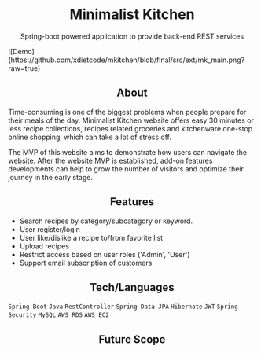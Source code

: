<h1 align="center"> Minimalist Kitchen</h1>
<p align="center">Spring-boot powered application to provide back-end REST services</p>
![Demo](https://github.com/xdietcode/mkitchen/blob/final/src/ext/mk_main.png?raw=true)

<h2 align="center">About</h2>
Time-consuming is one of the biggest problems when people prepare for their meals of the day. Minimalist Kitchen website offers easy 30 minutes or less recipe collections, recipes related groceries and kitchenware one-stop online shopping, which can take a lot of stress off.

The MVP of this website aims to demonstrate how users can navigate the website. After the website MVP is established, add-on features developments can help to grow the number of visitors and optimize their journey in the early stage.

<h2 align="center">Features</h2>

*  Search recipes by category/subcategory or keyword.
*  User register/login
*  User like/dislike a recipe to/from favorite list
* Upload recipes
* Restrict access based on user roles ('Admin', 'User')
* Support email subscription of customers

<h2 align="center">Tech/Languages</h2>

`Spring-Boot` `Java` `RestController` `Spring Data JPA` `Hibernate` 
`JWT` `Spring Security` `MySQL` `AWS RDS` `AWS EC2`


<h2 align="center">Future Scope</h2>
